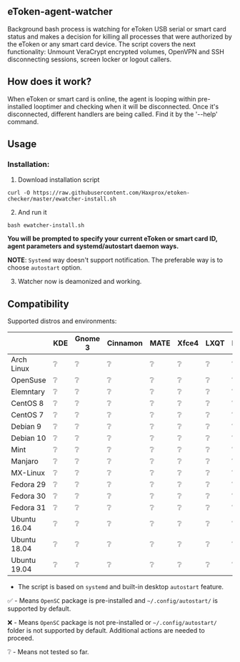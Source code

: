 
## eToken-agent-watcher
Background bash process is watching for eToken USB serial or smart card status and makes a decision for killing all processes that were authorized by the eToken or any smart card device.
The script covers the next functionality: Unmount VeraCrypt encrypted volumes, OpenVPN and SSH disconnecting sessions, screen locker or logout callers.

## How does it work?
When eToken or smart card is online, the agent is looping within pre-installed looptimer and checking when it will be disconnected. Once it's disconnected, different handlers are being called. Find it by the '--help' command.

## Usage
### Installation:
1. Download installation script
```
curl -O https://raw.githubusercontent.com/Haxprox/etoken-checker/master/ewatcher-install.sh
```
2. And run it
```
bash ewatcher-install.sh
```
**You will be prompted to specify your current eToken or smart card ID, agent parameters and systemd/autostart daemon ways.**

**NOTE**: `Systemd` way doesn't support notification. The preferable way is to choose `autostart` option.

3. Watcher now is deamonized and working.

## Compatibility

Supported distros and environments:

|                | KDE | Gnome 3 | Cinnamon | MATE | Xfce4 | LXQT | LXDE |
| -------------- | ---- | ----- | ----- | ----- | ----- | ----- | ----- |
|  Arch Linux	 |  ❔  |  ❔  |  ❔  |  ❔  |  ❔  |  ❔  |  ❔  |
|	OpenSuse	 |  ❔  |  ❔  |  ❔  |  ❔  |  ❔  |  ❔  |  ❔  |
|	Elemntary	 |  ❔  |  ❔  |  ❔  |  ❔  |  ❔  |  ❔  |  ❔  |
|   CentOS 8	 |  ❔  |  ❔  |  ❔  |  ❔  |  ❔  |  ❔  |  ❔  |
|   CentOS 7	 |  ❔  |  ❔  |  ❔  |  ❔  |  ❔  |  ❔  |  ❔  |
|   Debian 9	 |  ❔  |  ❔  |  ❔  |  ❔  |  ❔  |  ❔  |  ❔  |
|   Debian 10	 |  ❔  |  ❔  |  ❔  |  ❔  |  ❔  |  ❔  |  ❔  |
|	Mint		 |  ❔  |  ❔  |  ❔  |  ❔  |  ❔  |  ❔  |  ❔  |
|	Manjaro		 |  ❔  |  ❔  |  ❔  |  ❔  |  ❔  |  ❔  |  ❔  |
|	MX-Linux	 |  ❔  |  ❔  |  ❔  |  ❔  |  ❔  |  ❔  |  ❔  |
|   Fedora 29	 |  ❔  |  ❔  |  ❔  |  ❔  |  ❔  |  ❔  |  ❔  |
|   Fedora 30	 |  ❔  |  ❔  |  ❔  |  ❔  |  ❔  |  ❔  |  ❔  |
|   Fedora 31	 |  ❔  |  ❔  |  ❔  |  ❔  |  ❔  |  ❔  |  ❔  |
| Ubuntu 16.04	 |  ❔  |  ❔  |  ❔  |  ❔  |  ❔  |  ❔  |  ❔  |
| Ubuntu 18.04	 |  ❔  |  ❔  |  ❔  |  ❔  |  ❔  |  ❔  |  ❔  |
| Ubuntu 19.04	 |  ❔  |  ❔  |  ❔  |  ❔  |  ❔  |  ❔  |  ❔  |

- The script is based on `systemd` and built-in desktop `autostart` feature.

✅ - Means `OpenSC` package is pre-installed and `~/.config/autostart/` is supported by default.

❌ - Means `OpenSC` package is not pre-installed or `~/.config/autostart/` folder is not supported by default. Additional actions are needed to proceed.

❔ - Means not tested so far.
